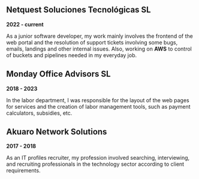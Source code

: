 ## Netquest Soluciones Tecnológicas SL

**2022 - current**

As a junior software developer, my work mainly involves the frontend of the web portal and the resolution of support tickets involving some bugs, emails, landings and other internal issues.
Also, working on **AWS** to control of buckets and pipelines needed in my everyday job.

## Monday Office Advisors SL

**2018 - 2023**

In the labor department, I was responsible for the layout of the web pages for services and the creation of labor management tools, such as payment calculators, subsidies, etc.

## Akuaro Network Solutions

**2017 - 2018**

As an IT profiles recruiter, my profession involved searching, interviewing, and recruiting professionals in the technology sector according to client requirements.